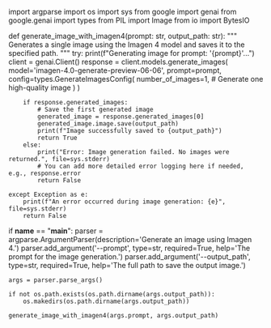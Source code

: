 
import argparse
import os
import sys
from google import genai
from google.genai import types
from PIL import Image
from io import BytesIO

def generate_image_with_imagen4(prompt: str, output_path: str):
    """
    Generates a single image using the Imagen 4 model and saves it to the specified path.
    """
    try:
        print(f"Generating image for prompt: '{prompt}'...")
        client = genai.Client()
        response = client.models.generate_images(
            model='imagen-4.0-generate-preview-06-06',
            prompt=prompt,
            config=types.GenerateImagesConfig(
                number_of_images=1,  # Generate one high-quality image
            )
        )
        
        if response.generated_images:
            # Save the first generated image
            generated_image = response.generated_images[0]
            generated_image.image.save(output_path)
            print(f"Image successfully saved to {output_path}")
            return True
        else:
            print("Error: Image generation failed. No images were returned.", file=sys.stderr)
            # You can add more detailed error logging here if needed, e.g., response.error
            return False

    except Exception as e:
        print(f"An error occurred during image generation: {e}", file=sys.stderr)
        return False

if __name__ == "__main__":
    parser = argparse.ArgumentParser(description='Generate an image using Imagen 4.')
    parser.add_argument('--prompt', type=str, required=True, help='The prompt for the image generation.')
    parser.add_argument('--output_path', type=str, required=True, help='The full path to save the output image.')
    
    args = parser.parse_args()
    
    if not os.path.exists(os.path.dirname(args.output_path)):
        os.makedirs(os.path.dirname(args.output_path))

    generate_image_with_imagen4(args.prompt, args.output_path)
